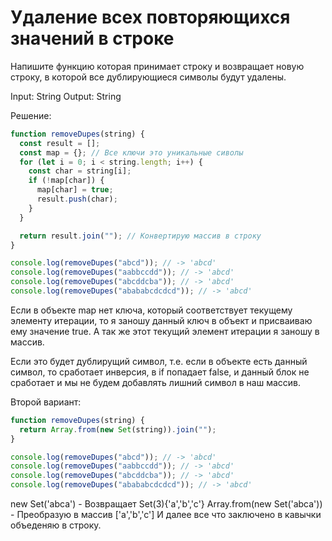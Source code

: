 # Удаление всех повторяющихся значений в строке

Напишите функцию которая принимает строку и возвращает новую строку, в которой все дублирующиеся символы будут удалены.

Input: String
Output: String

Решение:

```js
function removeDupes(string) {
  const result = [];
  const map = {}; // Все ключи это уникальные сиволы
  for (let i = 0; i < string.length; i++) {
    const char = string[i];
    if (!map[char]) {
      map[char] = true;
      result.push(char);
    }
  }

  return result.join(""); // Конвертирую массив в строку
}

console.log(removeDupes("abcd")); // -> 'abcd'
console.log(removeDupes("aabbccdd")); // -> 'abcd'
console.log(removeDupes("abcddcba")); // -> 'abcd'
console.log(removeDupes("abababcdcdcd")); // -> 'abcd'

```

Если в объекте map нет ключа, который соответствует текущему элементу итерации, то я заношу данный ключ в объект и присваиваю ему значение true. А так же этот текущий элемент итерации я заношу в массив.

Если это будет дублирущий символ, т.е. если в объекте есть данный символ, то сработает инверсия, в if попадает false, и данный блок не сработает и мы не будем добавлять лишний символ в наш массив.

Второй вариант:

```js
function removeDupes(string) {
  return Array.from(new Set(string)).join("");
}

console.log(removeDupes("abcd")); // -> 'abcd'
console.log(removeDupes("aabbccdd")); // -> 'abcd'
console.log(removeDupes("abcddcba")); // -> 'abcd'
console.log(removeDupes("abababcdcdcd")); // -> 'abcd'
```

new Set('abca') - Возвращает Set(3){'a','b','c'}
Array.from(new Set('abca')) - Преобразую в массив ['a','b','c']
И далее все что заключено в кавычки объеденяю в строку.